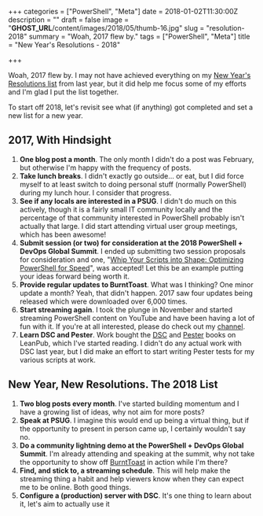 +++
categories = ["PowerShell", "Meta"]
date = 2018-01-02T11:30:00Z
description = ""
draft = false
image = "__GHOST_URL__/content/images/2018/05/thumb-16.jpg"
slug = "resolution-2018"
summary = "Woah, 2017 flew by."
tags = ["PowerShell", "Meta"]
title = "New Year's Resolutions - 2018"

+++


Woah, 2017 flew by. I may not have achieved everything on my [New Year's Resolutions list](https://king.geek.nz/2017/01/06/resolution-2017/) from last year, but it did help me focus some of my efforts and I'm glad I put the list together.

To start off 2018, let's revisit see what (if anything) got completed and set a new list for a new year.

## 2017, With Hindsight

1.  **One blog post a month**. The only month I didn't do a post was February, but otherwise I'm happy with the frequency of posts.
2.  **Take lunch breaks**. I didn't exactly go outside… or eat, but I did force myself to at least switch to doing personal stuff (normally PowerShell) during my lunch hour. I consider that progress.
3.  **See if any locals are interested in a PSUG**. I didn't do much on this actively, though it is a fairly small IT community locally and the percentage of that community interested in PowerShell probably isn't actually that large. I did start attending virtual user group meetings, which has been awesome!
4.  **Submit session (or two) for consideration at the 2018 PowerShell + DevOps Global Summit**. I ended up submitting two session proposals for consideration and one, "[Whip Your Scripts into Shape: Optimizing PowerShell for Speed](https://powershelldevopsglobalsummit2018.sched.com/event/Cq9V/whip-your-scripts-into-shape-optimizing-powershell-for-speed)", was accepted! Let this be an example putting your ideas forward being worth it.
5.  **Provide regular updates to BurntToast**. What was I thinking? One minor update a month? Yeah, that didn't happen. 2017 saw four updates being released which were downloaded over 6,000 times.
6.  **Start streaming again**. I took the plunge in November and started streaming PowerShell content on YouTube and have been having a lot of fun with it. If you're at all interested, please do check out my [channel](https://www.youtube.com/channel/UCYEhLc_oOaOoT9lACEWYOCA).
7.  **Learn DSC and Pester**. Work bought the [DSC](https://leanpub.com/the-dsc-book) and [Pester](https://leanpub.com/pesterbook) books on LeanPub, which I've started reading. I didn't do any actual work with DSC last year, but I did make an effort to start writing Pester tests for my various scripts at work.

## New Year, New Resolutions. The 2018 List

1.  **Two blog posts every month**. I've started building momentum and I have a growing list of ideas, why not aim for more posts?
2.  **Speak at PSUG**. I imagine this would end up being a virtual thing, but if the opportunity to present in person came up, I certainly wouldn't say no.
3.  **Do a community lightning demo at the PowerShell + DevOps Global Summit**. I'm already attending and speaking at the summit, why not take the opportunity to show off [BurntToast](https://www.powershellgallery.com/packages/BurntToast) in action while I'm there?
4.  **Find, and stick to, a streaming schedule**. This will help make the streaming thing a habit and help viewers know when they can expect me to be online. Both good things.
5.  **Configure a (production) server with DSC**. It's one thing to learn about it, let's aim to actually use it



